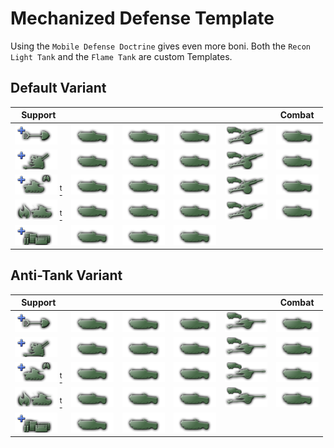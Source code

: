 # Mechanized Defense Template

Using the `Mobile Defense Doctrine` gives even more boni. Both the `Recon Light
Tank` and the `Flame Tank` are custom Templates.

## Default Variant

| Support                                                              |                      |                      |                      |                        | Combat               |
|----------------------------------------------------------------------|----------------------|----------------------|----------------------|------------------------|----------------------|
| ![Engineer][engi]                                                    | ![Mechanized][mecha] | ![Mechanized][mecha] | ![Mechanized][mecha] | ![Mot. Arty][mot_arty] | ![Mechanized][mecha] |
| ![Anti-Air][aa]                                                      | ![Mechanized][mecha] | ![Mechanized][mecha] | ![Mechanized][mecha] | ![Mot. Arty][mot_arty] | ![Mechanized][mecha] |
| ![Recon Light Tank][recon_light] [<sup>t</sup>](recon_light_tank.md) | ![Mechanized][mecha] | ![Mechanized][mecha] | ![Mechanized][mecha] | ![Mot. Arty][mot_arty] | ![Mechanized][mecha] |
| ![Flame Tank][flame_tank] [<sup>t</sup>](flame_tank.md)              | ![Mechanized][mecha] | ![Mechanized][mecha] | ![Mechanized][mecha] | ![Mot. Arty][mot_arty] | ![Mechanized][mecha] |
| ![Logistic][logi]                                                    | ![Mechanized][mecha] | ![Mechanized][mecha] | ![Mechanized][mecha] |                        |                      |

## Anti-Tank Variant

| Support                                                              |                      |                      |                      |                    | Combat               |
|----------------------------------------------------------------------|----------------------|----------------------|----------------------|--------------------|----------------------|
| ![Engineer][engi]                                                    | ![Mechanized][mecha] | ![Mechanized][mecha] | ![Mechanized][mecha] | ![Mot. AT][mot_at] | ![Mechanized][mecha] |
| ![Anti-Air][aa]                                                      | ![Mechanized][mecha] | ![Mechanized][mecha] | ![Mechanized][mecha] | ![Mot. AT][mot_at] | ![Mechanized][mecha] |
| ![Recon Light Tank][recon_light] [<sup>t</sup>](recon_light_tank.md) | ![Mechanized][mecha] | ![Mechanized][mecha] | ![Mechanized][mecha] | ![Mot. AT][mot_at] | ![Mechanized][mecha] |
| ![Flame Tank][flame_tank] [<sup>t</sup>](flame_tank.md)              | ![Mechanized][mecha] | ![Mechanized][mecha] | ![Mechanized][mecha] | ![Mot. AT][mot_at] | ![Mechanized][mecha] |
| ![Logistic][logi]                                                    | ![Mechanized][mecha] | ![Mechanized][mecha] | ![Mechanized][mecha] |                    |                      |

[flame_tank]: ../assets/unit_light_flamethrower_tank_icon.png "Light Flame Tank"
[recon_light]: ../assets/support_unit_armored_recon_icon.png "Recon Light Tank"
[logi]: ../assets/support_unit_logistics_company_icon.png "Logistics Company"
[aa]: ../assets/support_unit_anti_air_icon.png "Anti-Air Support Company"
[engi]: ../assets/unit_engineer_icon.png "Engineer Company"
[mecha]: ../assets/unit_mechanized_icon.png "Mechanized"
[mot_arty]: ../assets/unit_mot_art_icon.png "Motorized Artillery"
[mot_at]: ../assets/unit_mot_at_icon.png "Motorized Anti-Tank"
